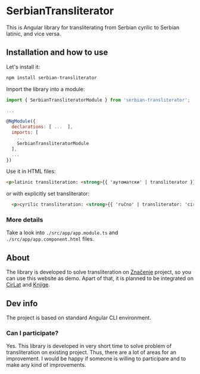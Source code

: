 # SerbianTransliterator

This is Angular library for transliterating from Serbian cyrilic to Serbian latinic, and vice versa.

## Installation and how to use

Let's install it:

```bash
npm install serbian-transliterator
```

Import the library into a module:

```javascript
import { SerbianTransliteratorModule } from 'serbian-transliterator';

...

@NgModule({
  declarations: [ ...  ],
  imports: [
    ...
    SerbianTransliteratorModule
  ],
  ...
})
```

Use it in HTML files:

```html
<p>latinic transliteration: <strong>{{ 'аутоматски' | transliterator }}</strong></p>
```

or with explicitly set transliterator:
```html
  <p>cyrilic transliteration: <strong>{{ 'ručno' | transliterator: 'cir' }}</strong></p>
```


### More details

Take a look into `./src/app/app.module.ts` and `./src/app/app.component.html` files.

## About

The library is developed to solve transliteration on [Značenje](https://znacenje.pravac.com) project, so you can use this website as demo. Apart of that, it is planned to be integrated on [CirLat](https://cirlat.pravac.com) and [Knjige](https://knjige.pravac.com).

## Dev info

The project is based on standard Angular CLI environment.

### Can I participate?

Yes. This library is developed in very short time to solve problem of transliteration on existing project. Thus, there are a lot of areas for an improvement. I would be happy if someone is willing to participare and to make any kind of improvements.

